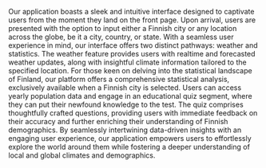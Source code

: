 Our application boasts a sleek and intuitive interface designed to captivate users
from the moment they land on the front page. Upon arrival, users are presented
with the option to input either a Finnish city or any location across the globe, be
it a city, country, or state.
With a seamless user experience in mind, our interface offers two distinct
pathways: weather and statistics. The weather feature provides users with realtime and forecasted weather updates, along with insightful climate information
tailored to the specified location.
For those keen on delving into the statistical landscape of Finland, our platform
offers a comprehensive statistical analysis, exclusively available when a Finnish
city is selected. Users can access yearly population data and engage in an
educational quiz segment, where they can put their newfound knowledge to the
test. The quiz comprises thoughtfully crafted questions, providing users with
immediate feedback on their accuracy and further enriching their understanding
of Finnish demographics.
By seamlessly intertwining data-driven insights with an engaging user
experience, our application empowers users to effortlessly explore the world
around them while fostering a deeper understanding of local and global climates
and demographics.
